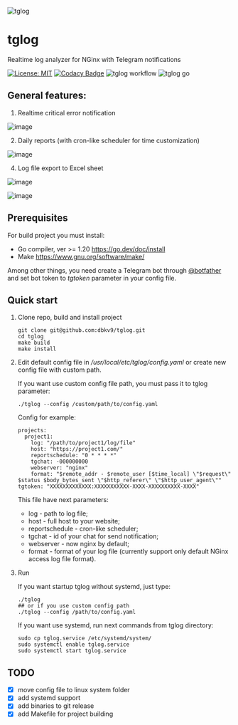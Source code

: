 ![tglog](https://github.com/dbkv9/tglog/assets/139353879/0a70eeb9-f1ca-46c7-91c7-e9c10437bfdf)

# tglog

Realtime log analyzer for NGinx with Telegram notifications

[![License: MIT](https://img.shields.io/badge/License-MIT-yellow.svg)](https://opensource.org/licenses/MIT)
[![Codacy Badge](https://app.codacy.com/project/badge/Grade/5d0506415c1a4cbf8c08a9543e1bd4a3)](https://app.codacy.com/gh/dbkv9/tglog/dashboard?utm_source=gh&utm_medium=referral&utm_content=&utm_campaign=Badge_grade)
![tglog workflow](https://github.com/dbkv9/tglog/actions/workflows/go.yml/badge.svg)
![tglog go](https://goreportcard.com/badge/github.com/dbkv9/tglog)

## General features:

1. Realtime critical error notification

![image](https://github.com/dbkv9/tglog/assets/139353879/58b30490-4ca6-4df9-babf-b08535920a5f)

2. Daily reports (with cron-like scheduler for time customization)

![image](https://github.com/dbkv9/tglog/assets/139353879/8581aa5a-7b0e-496f-be07-f4afa5b33eb2)

4. Log file export to Excel sheet

![image](https://github.com/dbkv9/tglog/assets/139353879/02a6ca32-cdc0-43dc-b2fe-73367163176a)

![image](https://github.com/dbkv9/tglog/assets/139353879/fd60d6f9-13b4-4220-b734-9a2135fad39a)

## Prerequisites

For build project you must install:
- Go compiler, ver >= 1.20 https://go.dev/doc/install
- Make https://www.gnu.org/software/make/

Among other things, you need create a Telegram bot through [@botfather](https://t.me/BotFather) and set bot token to _tgtoken_ parameter in your config file.

## Quick start

1. Clone repo, build and install project
    
    ```
    git clone git@github.com:dbkv9/tglog.git
    cd tglog
    make build
    make install
    ```

2. Edit default config file in _/usr/local/etc/tglog/config.yaml_ or create new config file with custom path.

    If you want use custom config file path, you must pass it to tglog parameter:
    
    ```
    ./tglog --config /custom/path/to/config.yaml
    ```
    
    Config for example:
    ```
    projects:
      project1:
        log: "/path/to/project1/log/file"
        host: "https://project1.com/"
        reportschedule: "0 * * * *"
        tgchat: -000000000
        webserver: "nginx"
        format: "$remote_addr - $remote_user [$time_local] \"$request\" $status $body_bytes_sent \"$http_referer\" \"$http_user_agent\""
    tgtoken: "XXXXXXXXXXXXX:XXXXXXXXXXX-XXXX-XXXXXXXXXX-XXXX"
    ```

    This file have next parameters:
    - log - path to log file;
    - host - full host to your website;
    - reportschedule - cron-like scheduler;
    - tgchat - id of your chat for send notification;
    - webserver - now nginx by default;
    - format - format of your log file (currently support only default NGinx access log file format).

3. Run

    If you want startup tglog without systemd, just type:
   ```
   ./tglog
   ## or if you use custom config path
   ./tglog --config /path/to/config.yaml
   ```

   If you want use systemd, run next commands from tglog directory:

   ```
   sudo cp tglog.service /etc/systemd/system/
   sudo systemctl enable tglog.service
   sudo systemctl start tglog.service
   ```

## TODO
- [X] move config file to linux system folder
- [X] add systemd support
- [X] add binaries to git release
- [X] add Makefile for project building
